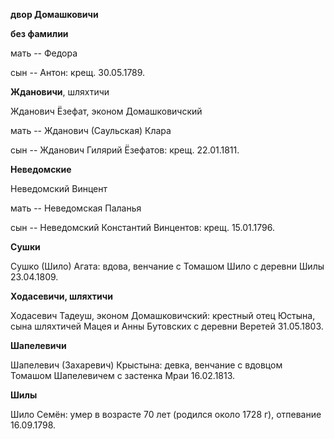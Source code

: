 **двор Домашковичи**

**без фамилии**

мать -- Федора

сын -- Антон: крещ. 30.05.1789.

**Ждановичи**, шляхтичи

Жданович Ёзефат, эконом Домашковичский

мать -- Жданович (Саульская) Клара

сын -- Жданович Гилярий Ёзефатов: крещ. 22.01.1811.

**Неведомские**

Неведомский Винцент

мать -- Неведомская Паланья

сын -- Неведомский Константий Винцентов: крещ. 15.01.1796.

**Сушки**

Сушко (Шило) Агата: вдова, венчание с Томашом Шило с деревни Шилы
23.04.1809.

**Ходасевичи, шляхтичи**

Ходасевич Тадеуш, эконом Домашковичский: крестный отец Юстына, сына
шляхтичей Мацея и Анны Бутовских с деревни Веретей 31.05.1803.

**Шапелевичи**

Шапелевич (Захаревич) Крыстына: девка, венчание с вдовцом Томашом
Шапелевичем с застенка Мраи 16.02.1813.

**Шилы**

Шило Семён: умер в возрасте 70 лет (родился около 1728 г), отпевание
16.09.1798.
